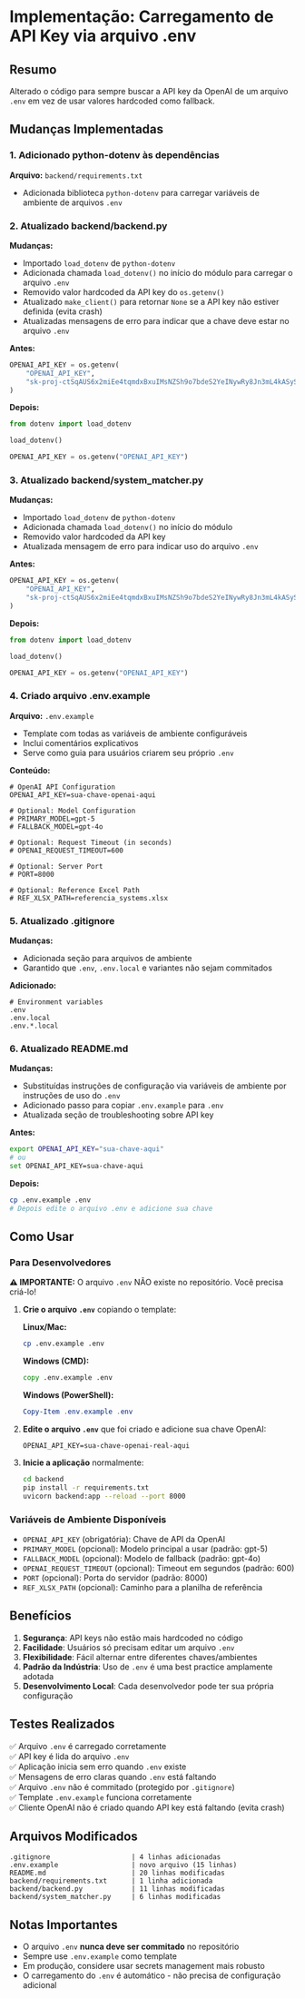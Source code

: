 # Implementação: Carregamento de API Key via arquivo .env

## Resumo
Alterado o código para sempre buscar a API key da OpenAI de um arquivo `.env` em vez de usar valores hardcoded como fallback.

## Mudanças Implementadas

### 1. Adicionado python-dotenv às dependências
**Arquivo:** `backend/requirements.txt`
- Adicionada biblioteca `python-dotenv` para carregar variáveis de ambiente de arquivos `.env`

### 2. Atualizado backend/backend.py
**Mudanças:**
- Importado `load_dotenv` de `python-dotenv`
- Adicionada chamada `load_dotenv()` no início do módulo para carregar o arquivo `.env`
- Removido valor hardcoded da API key do `os.getenv()` 
- Atualizado `make_client()` para retornar `None` se a API key não estiver definida (evita crash)
- Atualizadas mensagens de erro para indicar que a chave deve estar no arquivo `.env`

**Antes:**
```python
OPENAI_API_KEY = os.getenv(
    "OPENAI_API_KEY",
    "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"
)
```

**Depois:**
```python
from dotenv import load_dotenv

load_dotenv()

OPENAI_API_KEY = os.getenv("OPENAI_API_KEY")
```

### 3. Atualizado backend/system_matcher.py
**Mudanças:**
- Importado `load_dotenv` de `python-dotenv`
- Adicionada chamada `load_dotenv()` no início do módulo
- Removido valor hardcoded da API key
- Atualizada mensagem de erro para indicar uso do arquivo `.env`

**Antes:**
```python
OPENAI_API_KEY = os.getenv(
    "OPENAI_API_KEY",
    "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"
)
```

**Depois:**
```python
from dotenv import load_dotenv

load_dotenv()

OPENAI_API_KEY = os.getenv("OPENAI_API_KEY")
```

### 4. Criado arquivo .env.example
**Arquivo:** `.env.example`
- Template com todas as variáveis de ambiente configuráveis
- Inclui comentários explicativos
- Serve como guia para usuários criarem seu próprio `.env`

**Conteúdo:**
```
# OpenAI API Configuration
OPENAI_API_KEY=sua-chave-openai-aqui

# Optional: Model Configuration
# PRIMARY_MODEL=gpt-5
# FALLBACK_MODEL=gpt-4o

# Optional: Request Timeout (in seconds)
# OPENAI_REQUEST_TIMEOUT=600

# Optional: Server Port
# PORT=8000

# Optional: Reference Excel Path
# REF_XLSX_PATH=referencia_systems.xlsx
```

### 5. Atualizado .gitignore
**Mudanças:**
- Adicionada seção para arquivos de ambiente
- Garantido que `.env`, `.env.local` e variantes não sejam commitados

**Adicionado:**
```
# Environment variables
.env
.env.local
.env.*.local
```

### 6. Atualizado README.md
**Mudanças:**
- Substituídas instruções de configuração via variáveis de ambiente por instruções de uso do `.env`
- Adicionado passo para copiar `.env.example` para `.env`
- Atualizada seção de troubleshooting sobre API key

**Antes:**
```bash
export OPENAI_API_KEY="sua-chave-aqui"
# ou
set OPENAI_API_KEY=sua-chave-aqui
```

**Depois:**
```bash
cp .env.example .env
# Depois edite o arquivo .env e adicione sua chave
```

## Como Usar

### Para Desenvolvedores

**⚠️ IMPORTANTE:** O arquivo `.env` NÃO existe no repositório. Você precisa criá-lo!

1. **Crie o arquivo `.env`** copiando o template:
   
   **Linux/Mac:**
   ```bash
   cp .env.example .env
   ```
   
   **Windows (CMD):**
   ```cmd
   copy .env.example .env
   ```
   
   **Windows (PowerShell):**
   ```powershell
   Copy-Item .env.example .env
   ```

2. **Edite o arquivo `.env`** que foi criado e adicione sua chave OpenAI:
   ```
   OPENAI_API_KEY=sua-chave-openai-real-aqui
   ```

3. **Inicie a aplicação** normalmente:
   ```bash
   cd backend
   pip install -r requirements.txt
   uvicorn backend:app --reload --port 8000
   ```

### Variáveis de Ambiente Disponíveis
- `OPENAI_API_KEY` (obrigatória): Chave de API da OpenAI
- `PRIMARY_MODEL` (opcional): Modelo principal a usar (padrão: gpt-5)
- `FALLBACK_MODEL` (opcional): Modelo de fallback (padrão: gpt-4o)
- `OPENAI_REQUEST_TIMEOUT` (opcional): Timeout em segundos (padrão: 600)
- `PORT` (opcional): Porta do servidor (padrão: 8000)
- `REF_XLSX_PATH` (opcional): Caminho para a planilha de referência

## Benefícios

1. **Segurança**: API keys não estão mais hardcoded no código
2. **Facilidade**: Usuários só precisam editar um arquivo `.env`
3. **Flexibilidade**: Fácil alternar entre diferentes chaves/ambientes
4. **Padrão da Indústria**: Uso de `.env` é uma best practice amplamente adotada
5. **Desenvolvimento Local**: Cada desenvolvedor pode ter sua própria configuração

## Testes Realizados

✅ Arquivo `.env` é carregado corretamente  
✅ API key é lida do arquivo `.env`  
✅ Aplicação inicia sem erro quando `.env` existe  
✅ Mensagens de erro claras quando `.env` está faltando  
✅ Arquivo `.env` não é commitado (protegido por `.gitignore`)  
✅ Template `.env.example` funciona corretamente  
✅ Cliente OpenAI não é criado quando API key está faltando (evita crash)  

## Arquivos Modificados

```
.gitignore                    | 4 linhas adicionadas
.env.example                  | novo arquivo (15 linhas)
README.md                     | 20 linhas modificadas
backend/requirements.txt      | 1 linha adicionada
backend/backend.py            | 11 linhas modificadas
backend/system_matcher.py     | 6 linhas modificadas
```

## Notas Importantes

- O arquivo `.env` **nunca deve ser commitado** no repositório
- Sempre use `.env.example` como template
- Em produção, considere usar secrets management mais robusto
- O carregamento do `.env` é automático - não precisa de configuração adicional

